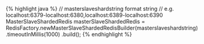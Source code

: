 {% highlight java %}
// masterslaveshardstring format string
// e.g. localhost:6379-localhost:6380,localhost:6389-localhost:6390
MasterSlaveShardedRedis masterSlaveShardedRedis
    = RedisFactory.newMasterSlaveShardedRedisBuilder(masterslaveshardstring)
                  .timeoutInMillis(1000)
                  .build();
{% endhighlight %}
